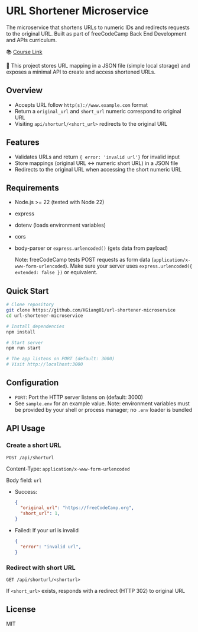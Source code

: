 # URL Shortener Microservice
The microservice that shortens URLs to numeric IDs and redirects requests to the original URL. Built as part of freeCodeCamp Back End Development and APIs curriculum.

📚 [Course Link](https://www.freecodecamp.org/learn/back-end-development-and-apis/back-end-development-and-apis-projects/url-shortener-microservice)

📃 This project stores URL mapping in a JSON file (simple local storage) and exposes a minimal API to create and access shortened URLs.

## Overview
- Accepts URL follow `http(s)://www.example.com` format
- Return a `original_url` and `short_url` numeric correspond to original URL
- Visiting `api/shorturl/<short_url>` redirects to the original URL

## Features
- Validates URLs and return `{ error: 'invalid url'}` for invalid input
- Store mappings (original URL <-> numeric short URL) in a JSON file
- Redirects to the original URL when accessing the short numeric URL

## Requirements
- Node.js >= 22 (tested with Node 22)
- express
- dotenv (loads environment variables)
- cors
- body-parser or `express.urlencoded()` (gets data from payload)

  Note: freeCodeCamp tests POST requests as form data (`application/x-www-form-urlencoded`). Make sure your server uses `express.urlencoded({ extended: false })` or equivalent.

## Quick Start
```bash
# Clone repository
git clone https://github.com/HGiang01/url-shortener-microservice
cd url-shortener-microservice

# Install dependencies
npm install 

# Start server
npm run start

# The app listens on PORT (default: 3000)
# Visit http://localhost:3000
```

## Configuration
- `PORT`: Port the HTTP server listens on (default: 3000)
- See `sample.env` for an example value. Note: environment variables must be provided by your shell or process manager; no `.env` loader is bundled

## API Usage
### Create a short URL
`POST /api/shorturl`

Content-Type: `application/x-www-form-urlencoded`

Body field: `url`
- Success:
  ```json
  {
    "original_url": "https://freeCodeCamp.org",
    "short_url": 1,
  }
  ```
- Failed: If your url is invalid
  ```json
  {
    "error": "invalid url",
  }
  ```

### Redirect with short URL
`GET /api/shorturl/<shorturl>`

If `<short_url>` exists, responds with a redirect (HTTP 302) to original URL

## License
MIT